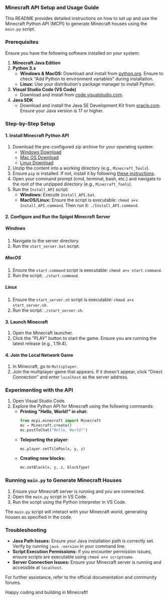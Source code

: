 ### Minecraft API Setup and Usage Guide

This README provides detailed instructions on how to set up and use the Minecraft Python API (MCPI) to generate Minecraft houses using the `main.py` script.

### Prerequisites

Ensure you have the following software installed on your system:

1. **Minecraft Java Edition**
2. **Python 3.x**
    - **Windows & MacOS:** Download and install from [python.org](https://www.python.org/). Ensure to check "Add Python to environment variables" during installation.
    - **Linux:** Use your distribution's package manager to install Python.
3. **Visual Studio Code (VS Code)**
    - Download and install from [code.visualstudio.com](https://code.visualstudio.com/).
4. **Java SDK**
    - Download and install the Java SE Development Kit from [oracle.com](https://www.oracle.com/java/technologies/javase-downloads.html). Ensure your Java version is 17 or higher.

### Step-by-Step Setup

#### 1. Install Minecraft Python API

1. Download the pre-configured zip archive for your operating system:
    - [Windows Download](#)
    - [Mac OS Download](#)
    - [Linux Download](#)
2. Unzip the content into a working directory (e.g., `Minecraft_Tools`).
3. Ensure `pip` is installed. If not, install it by following [these instructions](https://pip.pypa.io/en/stable/installation/).
4. Open your command prompt (cmd, terminal, bash, etc.) and navigate to the root of the unzipped directory (e.g., `Minecraft_Tools`).
5. Run the `Install_API` script:
    - **Windows:** Execute `Install_API.bat`.
    - **MacOS/Linux:** Ensure the script is executable: `chmod a+x Install_API.command`. Then run it: `./Install_API.command`.

#### 2. Configure and Run the Spigot Minecraft Server

##### Windows
1. Navigate to the server directory.
2. Run the `start_server.bat` script.

##### MacOS
1. Ensure the `start.command` script is executable: `chmod a+x start.command`.
2. Run the script: `./start.command`.

##### Linux
1. Ensure the `start_server.sh` script is executable: `chmod a+x start_server.sh`.
2. Run the script: `./start_server.sh`.

#### 3. Launch Minecraft

1. Open the Minecraft launcher.
2. Click the "PLAY" button to start the game. Ensure you are running the latest release (e.g., 1.19.4).

#### 4. Join the Local Network Game

1. In Minecraft, go to `Multiplayer`.
2. Join the multiplayer game that appears. If it doesn't appear, click "Direct Connection" and enter `localhost` as the server address.

### Experimenting with the API

1. Open Visual Studio Code.
2. Explore the Python API for Minecraft using the following commands:
    - **Printing "Hello, World!" in chat:**
        ```python
        from mcpi.minecraft import Minecraft
        mc = Minecraft.create()
        mc.postToChat("Hello, World!")
        ```
    - **Teleporting the player:**
        ```python
        mc.player.setTilePos(x, y, z)
        ```
    - **Creating new blocks:**
        ```python
        mc.setBlock(x, y, z, blockType)
        ```

### Running `main.py` to Generate Minecraft Houses

1. Ensure your Minecraft server is running and you are connected.
2. Open the `main.py` script in VS Code.
3. Run the script using the Python interpreter in VS Code.

The `main.py` script will interact with your Minecraft world, generating houses as specified in the code.

### Troubleshooting

- **Java Path Issues:** Ensure your Java installation path is correctly set. Verify by running `java -version` in your command line.
- **Script Execution Permissions:** If you encounter permission issues, ensure scripts are executable using `chmod a+x scriptname`.
- **Server Connection Issues:** Ensure your Minecraft server is running and accessible at `localhost`.

For further assistance, refer to the official documentation and community forums.

Happy coding and building in Minecraft!

